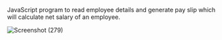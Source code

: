 JavaScript program to read employee details and generate pay slip which will calculate net salary of an employee. 

![Screenshot (279)](https://user-images.githubusercontent.com/83410561/119233909-b98d0b80-bb48-11eb-8cd9-d1382ac41b2d.png)
